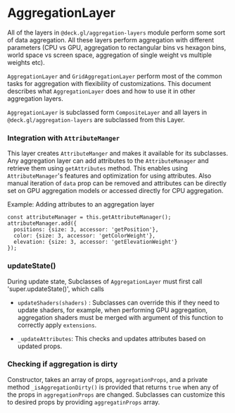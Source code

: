 # AggregationLayer

All of the layers in `@deck.gl/aggregation-layers` module perform some sort of data aggregation. All these layers perform aggregation with different parameters (CPU vs GPU, aggregation to rectangular bins vs hexagon bins, world space vs screen space, aggregation of single weight vs multiple weights etc).

`AggregationLayer` and `GridAggregationLayer` perform most of the common tasks for aggregation with flexibility of customizations. This document describes what `AggregationLayer` does and how to use it in other aggregation layers.


`AggregationLayer` is subclassed form `CompositeLayer` and all layers in `@deck.gl/aggregation-layers` are subclassed from this Layer.

### Integration with `AttributeManger`

This layer creates `AttributeManger` and makes it available for its subclasses. Any aggregation layer can add attributes to the `AttributeManager` and retrieve them using `getAttributes` method. This enables using `AttributeManager`'s features and optimization for using attributes. Also manual iteration of `data` prop can be removed and attributes can be directly set on GPU aggregation models or accessed directly for CPU aggregation.

Example: Adding attributes to an aggregation layer

```
const attributeManager = this.getAttributeManager();
attributeManager.add({
  positions: {size: 3, accessor: 'getPosition'},
  color: {size: 3, accessor: 'getColorWeight'},
  elevation: {size: 3, accessor: 'getElevationWeight'}
});
```

### updateState()

During update state, Subclasses of `AggregationLayer` must first call 'super.updateState()', which calls

- `updateShaders(shaders)` : Subclasses can override this if they need to update shaders, for example, when performing GPU aggregation, aggregation shaders must be merged with argument of this function  to correctly apply `extensions`.

- `_updateAttributes`: This checks and updates attributes based on updated props.

### Checking if aggregation is dirty

Constructor, takes an array of props, `aggregationProps`, and a private method `_isAggregationDirty()` is provided that returns `true` when any of the props in `aggregationProps` are changed. Subclasses can customize this to desired props by providing `aggregatinProps` array.
